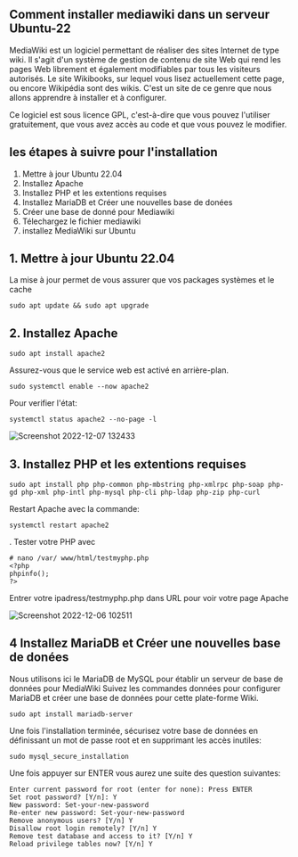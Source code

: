 ## Comment installer mediawiki dans un serveur Ubuntu-22

MediaWiki est un logiciel permettant de réaliser des sites Internet de type wiki. Il s'agit d'un système de gestion de contenu de site Web qui rend les pages Web librement et également modifiables par tous les visiteurs autorisés. Le site Wikibooks, sur lequel vous lisez actuellement cette page, ou encore Wikipédia sont des wikis. C'est un site de ce genre que nous allons apprendre à installer et à configurer.

Ce logiciel est sous licence GPL, c'est-à-dire que vous pouvez l'utiliser gratuitement, que vous avez accès au code et que vous pouvez le modifier.

## les étapes à suivre pour l'installation


1. Mettre à jour Ubuntu 22.04
2. Installez Apache
3. Installez PHP et les extentions requises
4. Installez MariaDB et Créer une nouvelles base de donées
5. Créer une base de donné pour Mediawiki
6. Télechargez le fichier mediawiki
7. installez MediaWiki sur Ubuntu

## 1.  Mettre à jour Ubuntu 22.04

La mise à jour permet de vous assurer que vos packages systèmes et le cache 

```
sudo apt update && sudo apt upgrade
```
## 2.  Installez Apache

```
sudo apt install apache2
```

Assurez-vous que le service web est activé en arrière-plan.

```
sudo systemctl enable --now apache2
```
Pour verifier l'état:

```
systemctl status apache2 --no-page -l
```

![Screenshot 2022-12-07 132433](https://user-images.githubusercontent.com/105461057/206271420-b3754ce0-bf85-4d93-85d6-0f8adb519614.png)

## 3. Installez PHP et les extentions requises

```
sudo apt install php php-common php-mbstring php-xmlrpc php-soap php-gd php-xml php-intl php-mysql php-cli php-ldap php-zip php-curl
```
Restart Apache avec la commande:
```
systemctl restart apache2
```
. Tester votre PHP avec
```
# nano /var/ www/html/testmyphp.php
<?php
phpinfo();
?>
```
Entrer votre ipadress/testmyphp.php dans URL pour voir votre page Apache

![Screenshot 2022-12-06 102511](https://user-images.githubusercontent.com/105461057/206275725-bcdafa5d-1b4a-46ec-916e-86a49349f914.png)


## 4 Installez MariaDB et Créer une nouvelles base de donées
Nous utilisons ici le MariaDB de MySQL pour établir un serveur de base de données pour MediaWiki
Suivez les commandes données pour configurer MariaDB et créer une base de données pour cette plate-forme Wiki.

```
sudo apt install mariadb-server
```
Une fois l'installation terminée, sécurisez votre base de données en définissant un mot de passe root et en supprimant les accès inutiles:
```
sudo mysql_secure_installation
```
Une fois appuyer sur ENTER vous aurez une suite des question suivantes:

```
Enter current password for root (enter for none): Press ENTER
Set root password? [Y/n]: Y
New password: Set-your-new-password
Re-enter new password: Set-your-new-password
Remove anonymous users? [Y/n] Y
Disallow root login remotely? [Y/n] Y
Remove test database and access to it? [Y/n] Y
Reload privilege tables now? [Y/n] Y
```




